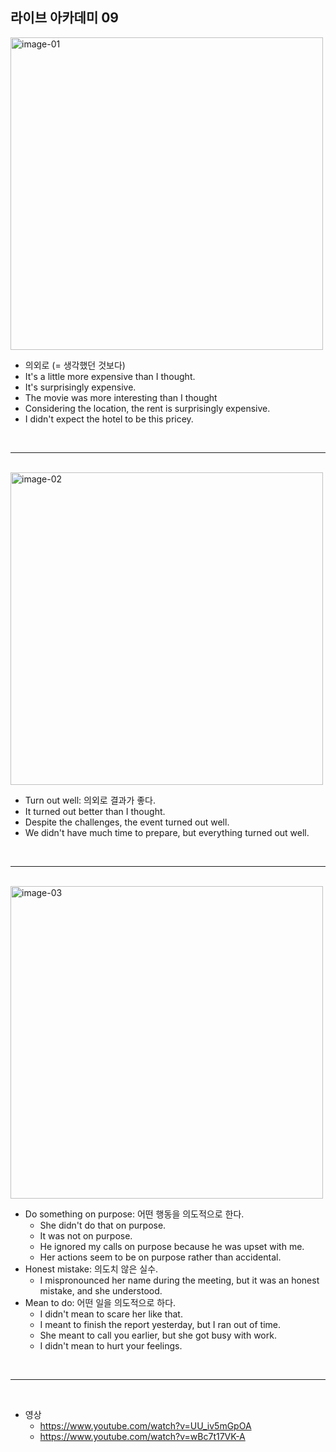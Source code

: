 ## 라이브 아카데미 09

<img src="./images/09/image-01.png" width=500 alt="image-01" />

- 의외로 (= 생각했던 것보다)
- It's a little more expensive than I thought.
- It's surprisingly expensive.
- The movie was more interesting than I thought
- Considering the location, the rent is surprisingly expensive.
- I didn't expect the hotel to be this pricey.

<br />

---

<br />

<img src="./images/09/image-02.png" width=500 alt="image-02" />

- Turn out well: 의외로 결과가 좋다.
- It turned out better than I thought.
- Despite the challenges, the event turned out well.
- We didn't have much time to prepare, but everything turned out well.

<br />

---

<br />

<img src="./images/09/image-03.png" width=500 alt="image-03" />

- Do something on purpose: 어떤 행동을 의도적으로 한다.
  - She didn't do that on purpose.
  - It was not on purpose.
  - He ignored my calls on purpose because he was upset with me.
  - Her actions seem to be on purpose rather than accidental.
- Honest mistake: 의도치 않은 실수.
  - I mispronounced her name during the meeting, but it was an honest mistake, and she understood.
- Mean to do: 어떤 일을 의도적으로 하다.
  - I didn't mean to scare her like that.
  - I meant to finish the report yesterday, but I ran out of time.
  - She meant to call you earlier, but she got busy with work.
  - I didn't mean to hurt your feelings.

<br />

---

<br />

- 영상
  - https://www.youtube.com/watch?v=UU_iv5mGpOA
  - https://www.youtube.com/watch?v=wBc7t17VK-A
